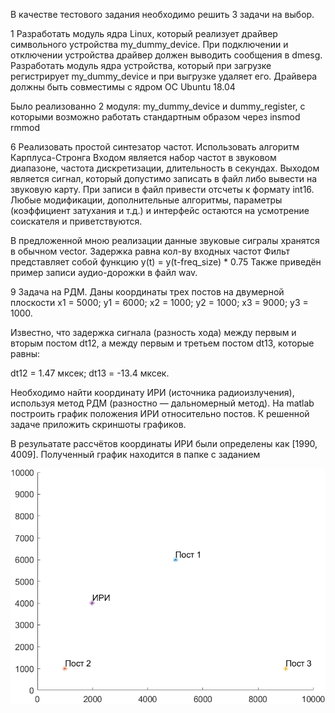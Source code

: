 В качестве тестового задания необходимо решить 3 задачи на выбор.


1	Разработать модуль ядра Linux, который реализует драйвер символьного устройства my_dummy_device. При подключении и отключении устройства драйвер должен выводить сообщения в dmesg. 
Разработать модуль ядра устройства, который при загрузке регистрирует my_dummy_device и при выгрузке удаляет его.
Драйвера должны быть совместимы с ядром ОС Ubuntu 18.04

Было реализованно 2 модуля: my_dummy_device и dummy_register, с которыми возможно работать стандартным образом через insmod rmmod

6	Реализовать простой синтезатор частот.
Использовать алгоритм Карплуса-Стронга
Входом является набор частот в звуковом диапазоне, частота дискретизации, длительность в секундах.
Выходом является сигнал, который допустимо записать в файл либо вывести на звуковую карту.
При записи в файл привести отсчеты к формату int16.
Любые модификации, дополнительные алгоритмы, параметры (коэффициент затухания и т.д.) и интерфейс остаются на усмотрение соискателя и приветствуются.

В предложенной мною реализации данные звуковые сигралы хранятся в обычном vector.
Задержка равна кол-ву входных частот
Фильт представляет собой функцию y(t) = y(t-freq_size) * 0.75
Также приведён пример записи аудио-дорожки в файл wav.


9	Задача на РДМ.
Даны координаты трех постов на двумерной плоскости
x1 = 5000;
y1 = 6000;
x2 = 1000;
y2 = 1000;
x3 = 9000;
y3 = 1000.

Известно, что задержка сигнала (разность хода) между первым и вторым постом dt12, а между первым и третьем постом dt13, которые равны:

dt12 = 1.47 мксек;
dt13 = -13.4 мксек.

Необходимо найти координату ИРИ (источника радиоизлучения), используя метод РДМ (разностно — дальномерный метод). На matlab построить график положения ИРИ относительно постов. К решенной задаче приложить скриншоты графиков.

В резульатате рассчётов координаты ИРИ были определены как [1990, 4009].
Полученный график находится в папке с заданием

![plot](./9_RDM/graph.png)



[//]: # (sudo openssl req -x509 -new -nodes -utf8 -sha256 -days 99999 -batch -config x509.genkey -outform  DER -out pubkey.der -keyout priv.key)
[//]: # (sudo mokutil --import pubkey.der)
[//]: # (/lib/modules/$&#40;uname -r&#41;/scripts/sign-file sha256 priv.key pubkey.der my_dummy_device.ko)
